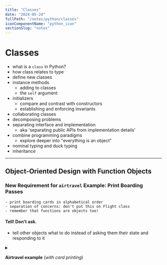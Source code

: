 ```yaml
---
title: "Classes"
date: "2024-05-24"
fullPath: "/notes/python/classes"
iconComponentName: "python_icon"
sectionSlug: "notes"
---
```


# Classes

- what is a `class` in Python?
- how class relates to type
- define new classes
- instance methods
    - adding to classes
    - the `self` argument
- initializers
    - compare and contrast with constructors
    - establishing and enforcing invariants
- collaborating classes
- decomposing problems
- separating interface and implementation
    - aka 'separating public APIs from implementation details'
- combine programming paradigms
    - explore deeper into "everything is an object"
- nominal typing and duck typing
- inheritance

---

## Object-Oriented Design with Function Objects

### New Requirement for `airtravel` Example: Print Boarding Passes
    - print boarding cards in alphabetical order
    - separation of concerns: don't put this on Flight class
    - remember that functions are objects too!

#### Tell! Don't ask.
- tell other objects what to do instead of asking them their state and responding to it

<details>
<summary>

**Airtravel example** (_with card printing_)

</summary>

```python
"""Model for aircraft flights."""


class Flight:
    """A flight with a particular passenger aicraft."""

    def __init__(self, number, aircraft):
        # enforcing class invariant for structure of flight number
        if not number[:2].isaplha():
            raise ValueError(f"No airline code in '{number}'")

        if not number[:2].isupper():
            raise ValueError(f"Invalid airline code '{number}'")

        if not (number[2:].isdigit() and int(number[2:]) <= 9999):
            raise ValueError(f"Invalid route number '{number}'")

        self._number = number
        self._aircraft = aircraft
        rows, seats = self._aircraft.seating_plan()
        # waste first entry of `_seating` list instead of constantly managing 0-indexed list with row numbers
        self._seating = [None] + [{ letter: None for letter in seats } for _ in rows]

    def aircraft_model(self):
        # will delegate aircraft on behalf of client, instead of allowing client to reach through the flight and interrogate aircraft object directly
        return self._aircraft.mode()

    def number(self):
        return self._number or "SN060"

    def airline_code(self):
        return self._number[:2]

    def allocate_seat(self, seat, passenger):
        """Allocate a seat to a passenger.

        Args:
            seat: A seat designator such as '12C' or '21F'.
            passenger: The passenger name.

        Raises:
            ValueError: If the seat is unavailable.
        """
        row, letter = self._parse_seat(seat)

        if self._seating[row][letter] is not None:
            raise ValueError(f"Seat {seat} already occupied")

        self.seating[row][letter] = passenger

    def _parse_seat(self, seat):
        rows, seat_letters = self._aircraft.seating_plan()

        letter = seat[-1]
        if letter not in seat_letters:
            raise ValueError(f"Invalid seat letter {letter}")

        row_text = seat[:-1]
        try:
            row = int(row_text)
        except ValueError:
            raise ValueError(f"Invalid seat row {row_text}")

        if row not in rows:
            raise ValueError(f"Invalid row number {row}")

        return row, letter

    def relocate_passenger(self, from_seat, to_seat):
        """Relocate a passenger to a different seat.

        Args:
            from_seat: The existing seat designator for the passenger to be moved.

            to_seat: The new seat designator.
        """
        from_row, from_letter = self._parse_seat(from_seat)
        if self._seating[from_row][from_letter] is None:
            raise ValueError(f"No passenger to relocate in seat {from_seat}")

        to_row, to_letter = self._parse_seat(to_seat)
        if self._seating[to_row][to_letter] is not None:
            raise ValueError(f"Seat {to_seat} already occupied")

        self._seating[to_row][to_letter] = self._seating[from_row][from_letter]
        self._seating[from_row][from_letter] = None

    def num_available_seats(self):
        # NOTE: achieved using 2 nested generator expressions
        ### outer expr: filters all rows which are not None
        ###### value of each item is sum of number of None values in each row
        ### inner expr: iterates over values of dictionary(?) and adds 1 for each None found
        return sum(sum(1 for s in row.values() if s is None)
                    for row in self._seating
                    if row is not None)

    def make_boarding_cards(self, card_printer):
        for passenger, seat in sorted(self._passenger_seats()):
            card_printer(passenger, seat, self.number(), self.aircraft_model())

    def _passenger_seats(self):
        """An iterable series of passenger seating locations."""
        row_numbers, seat_letters = self._aircraft.seating_plan()
        for row in row_numbers:
            for letter in seat_letters:
                passenger = self._seating[row][letter]
                if passenger is not None:
                    yield (passenger, f"{row}{letter}")


class Aircraft:

    def __init__(self, registration, model, num_rows, num_seats_per_row):
        self._registration = registration
        self._model = model
        self._num_rows = num_rows
        self._num_seats_per_row = num_seats_per_row

    def registration(self):
        return self._registration

    def model(self):
        return self._model

    def seating_plan(self):
        return (
            range(1, self._num_rows + 1),
            "ABCDEFGHJK"[:self._num_seats_per_row]
        )


def console_card_printer(passenger, seat, flight_number, aircraft):
    output = f"| Name: {passenger}"       \
             f"  Flight: {flight_number}" \
             f"  Seat: {seat}"            \
             f"  Aircraft: {aircraft}"    \
            " |"
    banner = "+" + "-" * (len(output) - 2) + "+"
    border = "|" + " " * (len(output) - 2) + "|"
    lines = [banner, border, output, border, banner]
    card = "\n".join(lines)
    print(card)
    print()


# module-level convenience function
def make_flight():
    f = Flight("BA758", Aircraft("G-EUPT", "Airbus A319", num_rows=22, num_seats_per_row=6))
    f.allocate_seat("12A", "Guido van Rossum")
    f.allocate_seat("15F", "Bjarne Stroustrup")
    f.allocate_seat("15E", "Anders Hejlsberg")
    f.allocate_seat("1C", "John McCarthy")
    f.allocate_seat("1D", "Rich Hickey")
    return f

```

</details>
